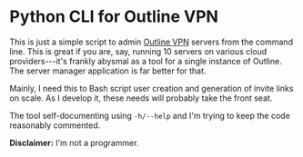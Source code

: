 # Python CLI for Outline VPN

This is just a simple script to admin [Outline VPN](https://getoutline.org/) servers from the command line. This is great if you are, say, running 10 servers on various cloud providers---it's frankly abysmal as a tool for a single instance of Outline. The server manager application is far better for that.

Mainly, I need this to Bash script user creation and generation of invite links on scale. As I develop it, these needs will probably take the front seat.

The tool self-documenting using `-h/--help` and I'm trying to keep the code reasonably commented.

**Disclaimer:** I'm not a programmer.